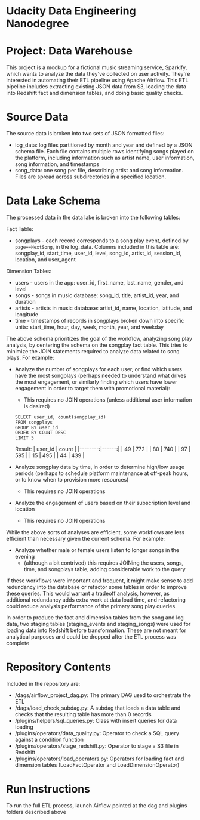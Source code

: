 # Udacity Data Engineering Nanodegree
# Project: Data Warehouse

This project is a mockup for a fictional music streaming service, Sparkify, which wants to analyze the data they've collected on user activity.  They're interested in automating their ETL pipeline using Apache Airflow.  This ETL pipeline includes extracting existing JSON data from S3, loading the data into Redshift fact and dimension tables, and doing basic quality checks.

# Source Data

The source data is broken into two sets of JSON formatted files:

* log_data: log files partitioned by month and year and defined by a JSON schema file.  Each file contains multiple rows identifying songs played on the platform, including information such as artist name, user information, song information, and timestamps
* song_data: one song per file, describing artist and song information.  Files are spread across subdirectories in a specified location.

# Data Lake Schema

The processed data in the data lake is broken into the following tables:

Fact Table: 

* songplays - each record corresponds to a song play event, defined by `page==NextSong`, in the log_data.  Columns included in this table are: songplay_id, start_time, user_id, level, song_id, artist_id, session_id, location, and user_agent

Dimension Tables:

* users - users in the app: user_id, first_name, last_name, gender, and level
* songs - songs in music database: song_id, title, artist_id, year, and duration
* artists - artists in music database: artist_id, name, location, latitude, and longitude
* time - timestamps of records in songplays broken down into specific units: start_time, hour, day, week, month, year, and weekday

The above schema prioritizes the goal of the workflow, analyzing song play analysis, by centering the schema on the songplay fact table.  This tries to minimize the JOIN statements required to analyze data related to song plays.  For example:

* Analyze the number of songplays for each user, or find which users have the most songplays (perhaps needed to understand what drives the most engagement, or similarly finding which users have lower engagement in order to target them with promotional material):
    * This requires no JOIN operations (unless additional user information is desired)
    ````
    SELECT user_id, count(songplay_id)
    FROM songplays
    GROUP BY user_id
    ORDER BY COUNT DESC
    LIMIT 5
    ````
    Result: 
    | user_id | count |
    |--------:|------:|
    |      49 |   772 |
    |      80 |   740 |
    |      97 |   595 |
    |      15 |   495 |
    |      44 |   439 |
    
* Analyze songplay data by time, in order to determine high/low usage periods (perhaps to schedule platform maintenance at off-peak hours, or to know when to provision more resources)
    * This requires no JOIN operations

* Analyze the engagement of users based on their subscription level and location
    * This requires no JOIN operations

While the above sorts of analyses are efficient, some workflows are less efficient than necessary given the current schema.  For example:

* Analyze whether male or female users listen to longer songs in the evening
    * (although a bit contrived) this requires JOINing the users, songs, time, and songplays table, adding considerable work to the query

If these workflows were important and frequent, it might make sense to add redundancy into the database or refactor some tables in order to improve these queries.  This would warrant a tradeoff analysis, however, as additional redundancy adds extra work at data load time, and refactoring could reduce analysis performance of the primary song play queries.

In order to produce the fact and dimension tables from the song and log data, two staging tables (staging_events and staging_songs) were used for loading data into Redshift before transformation.  These are not meant for analytical purposes and could be dropped after the ETL process was complete

# Repository Contents

Included in the repository are:

* /dags/airflow_project_dag.py: The primary DAG used to orchestrate the ETL
* /dags/load_check_subdag.py: A subdag that loads a data table and checks that the resulting table has more than 0 records
* /plugins/helpers/sql_queries.py: Class with insert queries for data loading
* /plugins/operators/data_quality.py: Operator to check a SQL query against a condition function
* /plugins/operators/stage_redshift.py: Operator to stage a S3 file in Redshift
* /plugins/operators/load_operators.py: Operators for loading fact and dimension tables (LoadFactOperator and LoadDimensionOperator)

# Run Instructions

To run the full ETL process, launch Airflow pointed at the dag and plugins folders described above
